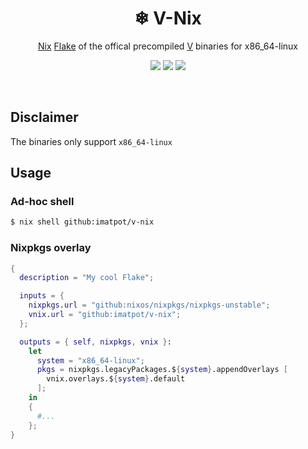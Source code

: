 <div align="center">
  <h1>❄ V-Nix</h1>
  <p align="center">
    <a href="https://nixos.org">Nix</a> <a href="https://nixos.wiki/wiki/Flakes">Flake</a> of the offical precompiled <a href="https://vlang.io">V</a> binaries for x86_64-linux
  </p>
  <p align="center">
    <a href="https://nixos.org" style="text-decoration: none">
      <img src="https://img.shields.io/badge/built%20with-Nix-blue?logo=nixos&style=flat-square">
    </a>
    <a href="https://github.com/vlang/v/releases/tag/weekly.2022.41" style="text-decoration: none">
      <img src="https://img.shields.io/badge/version-weekly.2022.41-lightgray?logo=v&style=flat-square">
    </a>
    <a href="LICENSE.md" style="text-decoration: none">
      <img src="https://img.shields.io/github/license/imatpot/lunaro-manager?color=red&style=flat-square">
    </a>
  </p>
</div>

<br />

## Disclaimer

The binaries only support `x86_64-linux`

## Usage

### Ad-hoc shell

```sh
$ nix shell github:imatpot/v-nix
```

### Nixpkgs overlay

```nix
{
  description = "My cool Flake";

  inputs = {
    nixpkgs.url = "github:nixos/nixpkgs/nixpkgs-unstable";
    vnix.url = "github:imatpot/v-nix";
  };

  outputs = { self, nixpkgs, vnix }:
    let
      system = "x86_64-linux";
      pkgs = nixpkgs.legacyPackages.${system}.appendOverlays [
        vnix.overlays.${system}.default
      ];
    in
    {
      #...
    };
}
```

